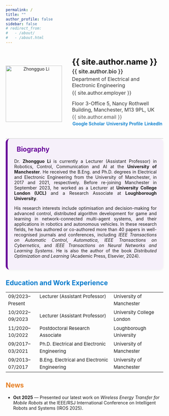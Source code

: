 ```yaml
---
permalink: /
title: ""
author_profile: false
sidebar: false
# redirect_from: 
#   - /about/
#   - /about.html
---
```


<style>
.page__content { 
  max-width: 1500px; 
  margin: 0 auto; 
  padding: 0 2rem; 
}
</style>


<!-- ===== Custom Personal Profile Section ===== -->
<div style="display:flex; align-items:center; justify-content:flex-start; flex-wrap:wrap; gap:2rem; padding:1.5rem 0; border-bottom:2px solid #e0e0e0;">

  <!-- Left: Full Photo (not cropped) -->
  <div style="flex:0 0 180px; text-align:center;">
    <img src="{{ '/images/Photo-ZhongguoLi.jpeg' | relative_url }}" alt="Zhongguo Li" style="width:180px; height:auto; object-fit:contain;">
  </div>

  <!-- Right: Profile Info -->
  <div style="flex:1; min-width:250px;">
    <h2 style="margin:0; font-size:1.6rem; font-weight:700; color:#000;">{{ site.author.name }}</h2>
    <p style="margin:0.3rem 0; font-size:1.1rem; font-weight:600; color:#333;">{{ site.author.bio }}</p>
    <p style="margin:0.2rem 0; font-size:1rem; color:#333;">Department of Electrical and Electronic Engineering</p>
    <p style="margin:0.2rem 0; font-size:1rem; color:#333;">{{ site.author.employer }}</p>
    <p style="margin-top:0.2rem;"></p>
    <p style="margin:0.2rem 0; font-size:1rem; color:#333;">Floor 3-Office 5, Nancy Rothwell Building, Manchester, M13 9PL, UK</p>
    <p style="margin:0.2rem 0; font-size:1rem; color:#555;">
      <i class="fa fa-envelope"></i> {{ site.author.email }}
    </p>
    <p style="margin-top:0.2rem;">
      <a href="https://scholar.google.co.uk/citations?user=nEB1dJ0AAAAJ&hl=en" target="_blank" style="color:#007ACC; font-weight:600; text-decoration:none;">
        <i class="ai ai-google-scholar-square" style="margin-right:0.1rem;"></i> Google Scholar 
      </a>
      <a href="https://research.manchester.ac.uk/en/persons/zhongguo-li" target="_blank" style="color:#007ACC; font-weight:600; text-decoration:none;">
        <i class="fa fa-university" style="margin-right:0.1rem;"></i> University Profile 
      </a>
      <a href="https://www.linkedin.com/in/zhongguo-li/" target="_blank" style="color:#007ACC; font-weight:600; text-decoration:none;">
        <i class="fab fa-fw fa-linkedin icon-pad-right" style="margin-right:0.1rem;"></i>LinkedIn 
      </a>
    </p>
  </div>
</div>

<!-- <hr class="section-divider"> -->


<!-- Brief bio  -->
<div style="background-color:#F6F0FA; border-left:6px solid #660099; padding:1.5em; border-radius:12px; margin-bottom:2em; box-shadow:0 2px 6px rgba(0,0,0,0.05);">

<h2 style="margin-top:0; color:#660099;">
  <i class="fa fa-user" style="margin-right:8px; color:#660099;"></i> Biography
</h2>

<p style="text-align:justify;">
Dr. <strong>Zhongguo Li</strong> is currently a Lecturer (Assistant Professor) in Robotics, Control, Communication and AI at the 
<strong>University of Manchester</strong>. He received the B.Eng. and Ph.D. degrees in Electrical and Electronic Engineering from 
the University of Manchester, in 2017 and 2021, respectively. Before re-joining Manchester in September 2023, he worked as a Lecturer 
at <strong>University College London (UCL)</strong> and a Research Associate at 
<strong>Loughborough University</strong>.
</p>

<p style="text-align:justify;">
His research interests include optimisation and decision-making for advanced control, distributed algorithm development for 
game and learning in network-connected multi-agent systems, and their applications in robotics and autonomous vehicles. 
In these research fields, he has authored or co-authored more than 40 papers in well-recognised journals and conferences, 
including <em>IEEE Transactions on Automatic Control</em>, <em>Automatica</em>, <em>IEEE Transactions on Cybernetics</em>, and 
<em>IEEE Transactions on Neural Networks and Learning Systems</em>. He is also the author of the book 
<em>Distributed Optimization and Learning</em> (Academic Press, Elsevier, 2024).
</p>
</div>

<!-- Education and work experience  -->
## <i class="fa fa-graduation-cap" aria-hidden="true"></i> <span style="color:#007ACC;">Education and Work Experience</span>

<table style="width:100%; border-collapse:collapse; border:none; background:none; font-size:0.94rem; line-height:1.5;">
  <tr style="border:none; background:none;">
    <td style="width:20%; vertical-align:top; border:none; background:none;">09/2023–Present</td>
    <td style="width:47%; vertical-align:top; border:none; background:none;">Lecturer (Assistant Professor)</td>
    <td style="width:33%; vertical-align:top; border:none; background:none;">University of Manchester</td>
  </tr>
  <tr style="border:none; background:none;">
    <td style="border:none; background:none;">10/2022–09/2023</td>
    <td style="border:none; background:none;">Lecturer (Assistant Professor)</td>
    <td style="border:none; background:none;">University College London </td>
  </tr>
  <tr style="border:none; background:none;">
    <td style="border:none; background:none;">11/2020–10/2022</td>
    <td style="border:none; background:none;">Postdoctoral Research Associate</td>
    <td style="border:none; background:none;">Loughborough University</td>
  </tr>
  <tr style="border:none; background:none;">
    <td style="border:none; background:none;">09/2017–03/2021</td>
    <td style="border:none; background:none;">Ph.D. Electrical and Electronic Engineering</td>
    <td style="border:none; background:none;">University of Manchester</td>
  </tr>
  <tr style="border:none; background:none;">
    <td style="border:none; background:none;">09/2013–07/2017</td>
    <td style="border:none; background:none;">B.Eng. Electrical and Electronic Engineering</td>
    <td style="border:none; background:none;">University of Manchester</td>
  </tr>
</table>









<!-- News -->

## <i class="fa fa-newspaper" style="color:#E67E22;"></i> <span style="color:#E67E22;">News</span>

- **Oct 2025** — Presented our latest work on *Wireless Energy Transfer for Mobile Robots* at the IEEE/RSJ International Conference on Intelligent Robots and Systems (IROS 2025).  






<!-- This is the front page of a website that is powered by the [Academic Pages template](https://github.com/academicpages/academicpages.github.io) and hosted on GitHub pages. [GitHub pages](https://pages.github.com) is a free service in which websites are built and hosted from code and data stored in a GitHub repository, automatically updating when a new commit is made to the repository. This template was forked from the [Minimal Mistakes Jekyll Theme](https://mmistakes.github.io/minimal-mistakes/) created by Michael Rose, and then extended to support the kinds of content that academics have: publications, talks, teaching, a portfolio, blog posts, and a dynamically-generated CV. Incidentally, these same features make it a great template for anyone that needs to show off a professional template!

 You can fork [this template](https://github.com/academicpages/academicpages.github.io) right now, modify the configuration and Markdown files, add your own PDFs and other content, and have your own site for free, with no ads!

A data-driven personal website
======
Like many other Jekyll-based GitHub Pages templates, Academic Pages makes you separate the website's content from its form. The content & metadata of your website are in structured Markdown files, while various other files constitute the theme, specifying how to transform that content & metadata into HTML pages. You keep these various Markdown (.md), YAML (.yml), HTML, and CSS files in a public GitHub repository. Each time you commit and push an update to the repository, the [GitHub pages](https://pages.github.com/) service creates static HTML pages based on these files, which are hosted on GitHub's servers free of charge.

Many of the features of dynamic content management systems (like Wordpress) can be achieved in this fashion, using a fraction of the computational resources and with far less vulnerability to hacking and DDoSing. You can also modify the theme to your heart's content without touching the content of your site. If you get to a point where you've broken something in Jekyll/HTML/CSS beyond repair, your Markdown files describing your talks, publications, etc. are safe. You can rollback the changes or even delete the repository and start over - just be sure to save the Markdown files! You can also write scripts that process the structured data on the site, such as [this one](https://github.com/academicpages/academicpages.github.io/blob/master/talkmap.ipynb) that analyzes metadata in pages about talks to display [a map of every location you've given a talk](https://academicpages.github.io/talkmap.html).

For those users that need more advanced functionality, the template also supports the following popular tools:
- [MathJax](https://www.mathjax.org/) for mathematical equations
- [Mermaid](https://mermaid.js.org/) for diagraming
- [Plotly](https://plotly.com/javascript/) for plotting

Getting started
======
1. Register a GitHub account if you don't have one and confirm your e-mail (required!)
1. Fork [this template](https://github.com/academicpages/academicpages.github.io) by clicking the "Use this template" button in the top right. 
1. Go to the repository's settings (rightmost item in the tabs that start with "Code", should be below "Unwatch"). Rename the repository "[your GitHub username].github.io", which will also be your website's URL.
1. Set site-wide configuration and create content & metadata (see below -- also see [this set of diffs](http://archive.is/3TPas) showing what files were changed to set up [an example site](https://getorg-testacct.github.io) for a user with the username "getorg-testacct")
1. Upload any files (like PDFs, .zip files, etc.) to the files/ directory. They will appear at https://[your GitHub username].github.io/files/example.pdf.  
1. Check status by going to the repository settings, in the "GitHub pages" section

Site-wide configuration
------
The main configuration file for the site is in the base directory in [_config.yml](https://github.com/academicpages/academicpages.github.io/blob/master/_config.yml), which defines the content in the sidebars and other site-wide features. You will need to replace the default variables with ones about yourself and your site's github repository. The configuration file for the top menu is in [_data/navigation.yml](https://github.com/academicpages/academicpages.github.io/blob/master/_data/navigation.yml). For example, if you don't have a portfolio or blog posts, you can remove those items from that navigation.yml file to remove them from the header. 

Create content & metadata
------
For site content, there is one Markdown file for each type of content, which are stored in directories like _publications, _talks, _posts, _teaching, or _pages. For example, each talk is a Markdown file in the [_talks directory](https://github.com/academicpages/academicpages.github.io/tree/master/_talks). At the top of each Markdown file is structured data in YAML about the talk, which the theme will parse to do lots of cool stuff. The same structured data about a talk is used to generate the list of talks on the [Talks page](https://academicpages.github.io/talks), each [individual page](https://academicpages.github.io/talks/2012-03-01-talk-1) for specific talks, the talks section for the [CV page](https://academicpages.github.io/cv), and the [map of places you've given a talk](https://academicpages.github.io/talkmap.html) (if you run this [python file](https://github.com/academicpages/academicpages.github.io/blob/master/talkmap.py) or [Jupyter notebook](https://github.com/academicpages/academicpages.github.io/blob/master/talkmap.ipynb), which creates the HTML for the map based on the contents of the _talks directory).

**Markdown generator**

The repository includes [a set of Jupyter notebooks](https://github.com/academicpages/academicpages.github.io/tree/master/markdown_generator
) that converts a CSV containing structured data about talks or presentations into individual Markdown files that will be properly formatted for the Academic Pages template. The sample CSVs in that directory are the ones I used to create my own personal website at stuartgeiger.com. My usual workflow is that I keep a spreadsheet of my publications and talks, then run the code in these notebooks to generate the Markdown files, then commit and push them to the GitHub repository.

How to edit your site's GitHub repository
------
Many people use a git client to create files on their local computer and then push them to GitHub's servers. If you are not familiar with git, you can directly edit these configuration and Markdown files directly in the github.com interface. Navigate to a file (like [this one](https://github.com/academicpages/academicpages.github.io/blob/master/_talks/2012-03-01-talk-1.md) and click the pencil icon in the top right of the content preview (to the right of the "Raw | Blame | History" buttons). You can delete a file by clicking the trashcan icon to the right of the pencil icon. You can also create new files or upload files by navigating to a directory and clicking the "Create new file" or "Upload files" buttons. 

Example: editing a Markdown file for a talk
![Editing a Markdown file for a talk](/images/editing-talk.png)

For more info
------
More info about configuring Academic Pages can be found in [the guide](https://academicpages.github.io/markdown/), the [growing wiki](https://github.com/academicpages/academicpages.github.io/wiki), and you can always [ask a question on GitHub](https://github.com/academicpages/academicpages.github.io/discussions). The [guides for the Minimal Mistakes theme](https://mmistakes.github.io/minimal-mistakes/docs/configuration/) (which this theme was forked from) might also be helpful. -->

